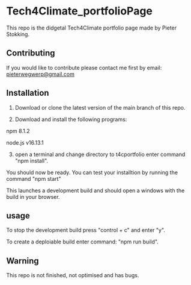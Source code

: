 # Tech4Climate_portfolioPage
This repo is the didgetal Tech4Climate portfolio page made by Pieter Stokking.

## Contributing
If you would like to contribute please contact me first by email: pieterwegwerp@gmail.com

## Installation
1. Download or clone the latest version of the main branch of this repo.

2. Download and install the following programs:

 npm      8.1.2 

 node.js  v16.13.1

3. open a terminal and change directory to t4cportfolio
enter command "npm install". 

You should now be ready. You can test your installtion by running the command "npm start"

This launches a development build and should open a windows with the build in your browser.

## usage
To stop the development build press "control + c" and enter "y".

To create a deploiable build enter command: "npm run build".

## Warning

This repo is not finished, not optimised and has bugs.

